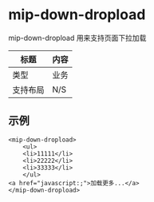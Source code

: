 ﻿# mip-down-dropload

mip-down-dropload 用来支持页面下拉加载

标题|内容
----|----
类型|业务
支持布局|N/S

## 示例

```
<mip-down-dropload>
    <ul>
    <li>11111</li>
    <li>22222</li>
    <li>33333</li>
    </ul>
<a href="javascript:;">加载更多...</a>
</mip-down-dropload>